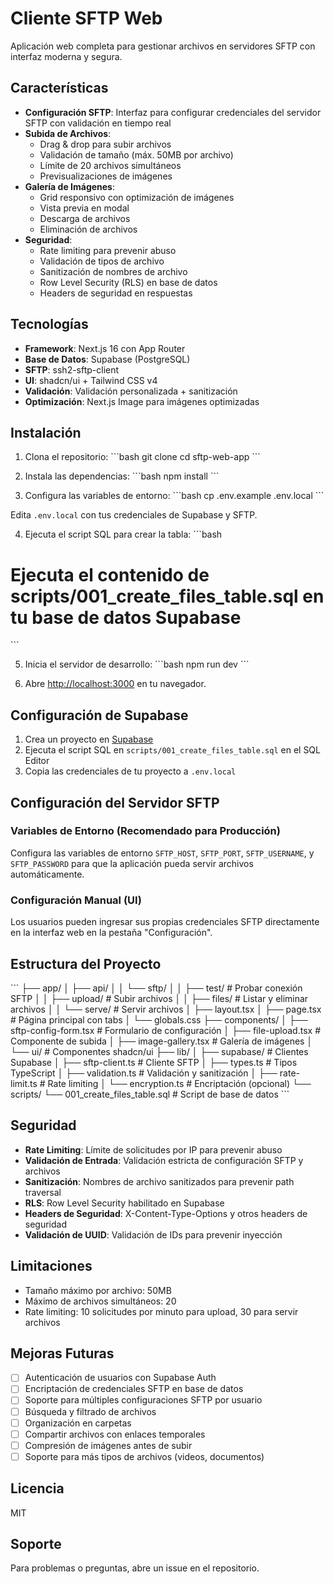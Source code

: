 # Cliente SFTP Web

Aplicación web completa para gestionar archivos en servidores SFTP con interfaz moderna y segura.

## Características

- **Configuración SFTP**: Interfaz para configurar credenciales del servidor SFTP con validación en tiempo real
- **Subida de Archivos**: 
  - Drag & drop para subir archivos
  - Validación de tamaño (máx. 50MB por archivo)
  - Límite de 20 archivos simultáneos
  - Previsualizaciones de imágenes
- **Galería de Imágenes**:
  - Grid responsivo con optimización de imágenes
  - Vista previa en modal
  - Descarga de archivos
  - Eliminación de archivos
- **Seguridad**:
  - Rate limiting para prevenir abuso
  - Validación de tipos de archivo
  - Sanitización de nombres de archivo
  - Row Level Security (RLS) en base de datos
  - Headers de seguridad en respuestas

## Tecnologías

- **Framework**: Next.js 16 con App Router
- **Base de Datos**: Supabase (PostgreSQL)
- **SFTP**: ssh2-sftp-client
- **UI**: shadcn/ui + Tailwind CSS v4
- **Validación**: Validación personalizada + sanitización
- **Optimización**: Next.js Image para imágenes optimizadas

## Instalación

1. Clona el repositorio:
\`\`\`bash
git clone <repository-url>
cd sftp-web-app
\`\`\`

2. Instala las dependencias:
\`\`\`bash
npm install
\`\`\`

3. Configura las variables de entorno:
\`\`\`bash
cp .env.example .env.local
\`\`\`

Edita `.env.local` con tus credenciales de Supabase y SFTP.

4. Ejecuta el script SQL para crear la tabla:
\`\`\`bash
# Ejecuta el contenido de scripts/001_create_files_table.sql en tu base de datos Supabase
\`\`\`

5. Inicia el servidor de desarrollo:
\`\`\`bash
npm run dev
\`\`\`

6. Abre [http://localhost:3000](http://localhost:3000) en tu navegador.

## Configuración de Supabase

1. Crea un proyecto en [Supabase](https://supabase.com)
2. Ejecuta el script SQL en `scripts/001_create_files_table.sql` en el SQL Editor
3. Copia las credenciales de tu proyecto a `.env.local`

## Configuración del Servidor SFTP

### Variables de Entorno (Recomendado para Producción)

Configura las variables de entorno `SFTP_HOST`, `SFTP_PORT`, `SFTP_USERNAME`, y `SFTP_PASSWORD` para que la aplicación pueda servir archivos automáticamente.

### Configuración Manual (UI)

Los usuarios pueden ingresar sus propias credenciales SFTP directamente en la interfaz web en la pestaña "Configuración".

## Estructura del Proyecto

\`\`\`
├── app/
│   ├── api/
│   │   └── sftp/
│   │       ├── test/          # Probar conexión SFTP
│   │       ├── upload/        # Subir archivos
│   │       ├── files/         # Listar y eliminar archivos
│   │       └── serve/         # Servir archivos
│   ├── layout.tsx
│   ├── page.tsx               # Página principal con tabs
│   └── globals.css
├── components/
│   ├── sftp-config-form.tsx   # Formulario de configuración
│   ├── file-upload.tsx        # Componente de subida
│   ├── image-gallery.tsx      # Galería de imágenes
│   └── ui/                    # Componentes shadcn/ui
├── lib/
│   ├── supabase/              # Clientes Supabase
│   ├── sftp-client.ts         # Cliente SFTP
│   ├── types.ts               # Tipos TypeScript
│   ├── validation.ts          # Validación y sanitización
│   ├── rate-limit.ts          # Rate limiting
│   └── encryption.ts          # Encriptación (opcional)
└── scripts/
    └── 001_create_files_table.sql  # Script de base de datos
\`\`\`

## Seguridad

- **Rate Limiting**: Límite de solicitudes por IP para prevenir abuso
- **Validación de Entrada**: Validación estricta de configuración SFTP y archivos
- **Sanitización**: Nombres de archivo sanitizados para prevenir path traversal
- **RLS**: Row Level Security habilitado en Supabase
- **Headers de Seguridad**: X-Content-Type-Options y otros headers de seguridad
- **Validación de UUID**: Validación de IDs para prevenir inyección

## Limitaciones

- Tamaño máximo por archivo: 50MB
- Máximo de archivos simultáneos: 20
- Rate limiting: 10 solicitudes por minuto para upload, 30 para servir archivos

## Mejoras Futuras

- [ ] Autenticación de usuarios con Supabase Auth
- [ ] Encriptación de credenciales SFTP en base de datos
- [ ] Soporte para múltiples configuraciones SFTP por usuario
- [ ] Búsqueda y filtrado de archivos
- [ ] Organización en carpetas
- [ ] Compartir archivos con enlaces temporales
- [ ] Compresión de imágenes antes de subir
- [ ] Soporte para más tipos de archivos (videos, documentos)

## Licencia

MIT

## Soporte

Para problemas o preguntas, abre un issue en el repositorio.
